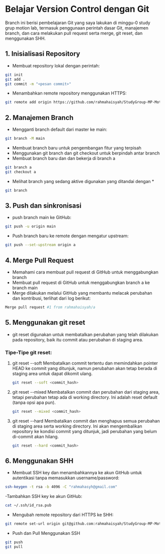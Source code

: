 # Belajar Version Control dengan Git
Branch ini berisi pembelajaran Git yang saya lakukan di minggu-0 study grup motion lab, termasuk penggunaan perintah dasar Git, manajemen branch, dan cara melakukan pull request serta merge, git reset, dan menggunakan SHH.
## 1. Inisialisasi Repository
- Membuat repository lokal dengan perintah:
```bash
git init
git add .
git commit -m "<pesan commit>"
```
- Menambahkan remote repository menggunakan HTTPS:
```bash
git remote add origin https://github.com/rahmahaisyah/StudyGroup-MP-Motionlab.git
```
## 2. Manajemen Branch
- Mengganti branch default dari master ke main:
```bash
git branch -M main
```
- Membuat branch baru untuk pengembangan fitur yang terpisah
- Menggunakan git branch dan git checkout untuk berpindah antar branch
- Membuat branch baru dan dan bekerja di branch a
```bash
git branch a
git checkout a
```
- Melihat branch yang sedang aktive digunakan yang ditandai dengan *
```bash
git branch
```
## 3. Push dan sinkronisasi
- push branch main ke GitHub:
```bash
git push -u origin main
```
- Push branch baru ke remote dengan mengatur upstream:
```bash
git push --set-upstream origin a
```
## 4. Merge Pull Request
- Memahami cara membuat pull request di GitHub untuk menggabungkan branch
- Membuat pull request di GitHub untuk menggabungkan branch a ke branch main
- Merge dilakukan melalui GitHub yang membantu melacak perubahan dan kontribusi, terlihat dari log berikut:
```bash
Merge pull request #1 from rahmahaisyah/a
```
## 5. Menggunakan git reset
- git reset digunakan untuk membatalkan perubahan yang telah dilakukan pada repository, baik itu commit atau perubahan di staging area.
### Tipe-Tipe git reset:
  1. git reset --soft <commit>
      Membatalkan commit tertentu dan memindahkan pointer HEAD ke commit yang ditunjuk, namun perubahan akan tetap berada di staging area untuk dapat dikomit ulang.
     ```bash
     git reset --soft <commit_hash>
     ```
  2. git reset --mixed <commit>
      Membatalkan commit dan perubahan dari staging area, tetapi perubahan tetap ada di working directory. Ini adalah reset default (tanpa opsi apa pun).
     ```bash
     git reset --mixed <commit_hash>
     ```
  3. git reset --hard <commit>
     Membatalkan commit dan menghapus semua perubahan di staging area serta working directory. Ini akan mengembalikan repository ke kondisi commit yang ditunjuk, jadi perubahan yang belum di-commit akan hilang.
     ```bash
     git reset --hard <commit_hash>
     ```
## 6. Menggunakan SHH
- Membuat SSH key dan menambahkannya ke akun GitHub untuk autentikasi tanpa memasukkan username/password:
```bash
ssh-keygen -t rsa -b 4096 -C "rahmahasyh@gmail.com"
```
-Tambahkan SSH key ke akun GitHub:
```bash
cat ~/.ssh/id_rsa.pub
```
- Mengubah remote repository dari HTTPS ke SHH:
```bash
git remote set-url origin git@github.com:rahmahaisyah/StudyGroup-MP-Motionlab.git
```
- Push dan Pull Menggunakan SSH
```bash
git push
git pull
```
